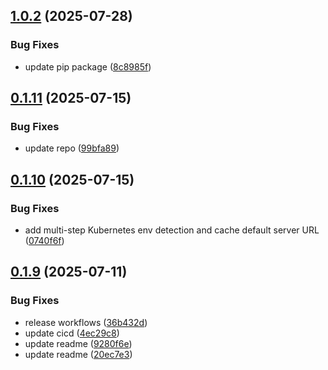 ## [1.0.2](https://github.com/Watchlog-monitoring/flask_watchlog_apm/compare/v1.0.1...v1.0.2) (2025-07-28)


### Bug Fixes

* update pip package ([8c8985f](https://github.com/Watchlog-monitoring/flask_watchlog_apm/commit/8c8985fbf723b2627ed93bde45456c6c9a52268f))

## [0.1.11](https://github.com/Watchlog-monitoring/flask_watchlog_apm/compare/v0.1.10...v0.1.11) (2025-07-15)


### Bug Fixes

* update repo ([99bfa89](https://github.com/Watchlog-monitoring/flask_watchlog_apm/commit/99bfa894096953c17675f28b00ea203f0503dc7e))

## [0.1.10](https://github.com/Watchlog-monitoring/flask_watchlog_apm/compare/v0.1.9...v0.1.10) (2025-07-15)


### Bug Fixes

* add multi-step Kubernetes env detection and cache default server URL ([0740f6f](https://github.com/Watchlog-monitoring/flask_watchlog_apm/commit/0740f6f22ffc8a1d9f438bacbbf4f31655f39c65))

## [0.1.9](https://github.com/Watchlog-monitoring/flask_watchlog_apm/compare/v0.1.8...v0.1.9) (2025-07-11)


### Bug Fixes

* release workflows ([36b432d](https://github.com/Watchlog-monitoring/flask_watchlog_apm/commit/36b432df82e7e19deeb37ca96ecbf13ee40547a2))
* update cicd ([4ec29c8](https://github.com/Watchlog-monitoring/flask_watchlog_apm/commit/4ec29c8685a726ad77677456228814581157ddeb))
* update readme ([9280f6e](https://github.com/Watchlog-monitoring/flask_watchlog_apm/commit/9280f6ec7296720e7df21ab3a2a68943fb1d6856))
* update readme ([20ec7e3](https://github.com/Watchlog-monitoring/flask_watchlog_apm/commit/20ec7e3f97502ac545461e54494702581dffafc7))
